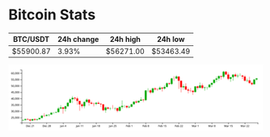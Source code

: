# Bitcoin Stats

BTC/USDT|24h change|24h high|24h low|
|---|---|---|---|
|$55900.87|3.93%|$56271.00|$53463.49|

<img src="./chart.svg">
